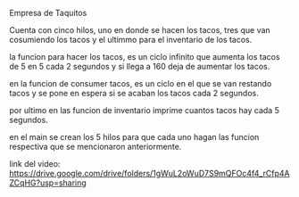 Empresa de Taquitos

Cuenta con cinco hilos, uno en donde se hacen los tacos, tres que van cosumiendo los tacos y el ultimmo para el inventario de los tacos.

la funcion para hacer los tacos, es un ciclo infinito que aumenta los tacos de 5 en 5 cada 2 segundos y si llega a 160 deja de aumentar los tacos.

en la funcion de consumer tacos, es un ciclo en el que se van restando tacos y se pone en espera si se acaban los tacos cada 2 segundos. 

por ultimo en las funcion de inventario imprime cuantos tacos hay cada 5 segundos.

en el main se crean los 5 hilos para que cada uno hagan las funcion respectiva que se mencionaron anteriormente.

link del video: https://drive.google.com/drive/folders/1gWuL2oWuD7S9mQFOc4f4_rCfp4AZCqHG?usp=sharing 
